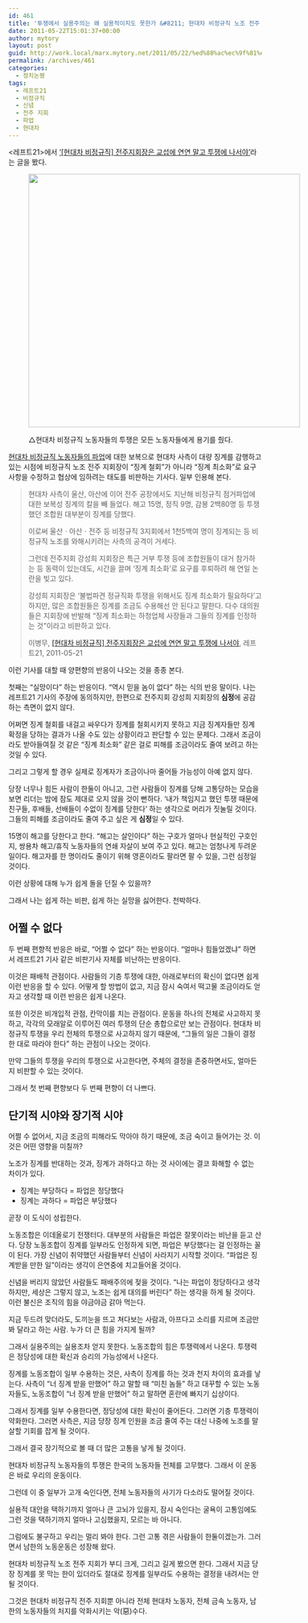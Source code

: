```yaml
---
id: 461
title: '투쟁에서 실용주의는 왜 실용적이지도 못한가 &#8211; 현대차 비정규직 노조 전주 지회의 징계 일부 수용 가능성에 대해'
date: 2011-05-22T15:01:37+00:00
author: mytory
layout: post
guid: http://work.local/marx.mytory.net/2011/05/22/%ed%88%ac%ec%9f%81%ec%97%90%ec%84%9c-%ec%8b%a4%ec%9a%a9%ec%a3%bc%ec%9d%98%eb%8a%94-%ec%99%9c-%ec%8b%a4%ec%9a%a9%ec%a0%81%ec%9d%b4%ec%a7%80%eb%8f%84-%eb%aa%bb%ed%95%9c%ea%b0%80-%ed%98%84%eb%8c%80/
permalink: /archives/461
categories:
  - 정치논평
tags:
  - 레프트21
  - 비정규직
  - 신념
  - 전주 지회
  - 파업
  - 현대차
---
```

&lt;레프트21&gt;에서 <a href="http://www.left21.com/article/9713" target="_blank" title="[http://www.left21.com/article/9713]로 이동합니다.">&#8216;[현대차 비정규직] 전주지회장은 교섭에 연연 말고 투쟁에 나서야&#8217;</a>라는 글을 봤다.<figure style="width: 540px" class="wp-caption aligncenter">

<img src="http://work.local/marx.mytory.net/wp-content/uploads/1/cfile3.uf.171C48494DD9250A06E423.jpg" width="540" height="504" alt="" filename="cfile3.uf.171C48494DD9250A06E423.jpg" filemime="" /><figcaption class="wp-caption-text">△현대차 비정규직 노동자들의 투쟁은 모든 노동자들에게 용기를 줬다.</figcaption></figure> 

<a href="http://www.left21.com/6_issue.php?issue_no=85" target="_blank" title="[http://www.left21.com/6_issue.php?issue_no=85]로 이동합니다.">현대차 비정규직 노동자들의 파업</a>에 대한 보복으로 현대차 사측이 대량 징계를 감행하고 있는 시점에 비정규직 노조 전주 지회장이 &#8220;징계 철회&#8221;가 아니라 &#8220;징계 최소화&#8221;로 요구사항을 수정하고 협상에 임하려는 태도를 비판하는 기사다. 일부 인용해 본다.

> 현대차 사측이 울산, 아산에 이어 전주 공장에서도 지난해 비정규직 점거파업에 대한 보복성 징계의 칼을 빼 들었다. 해고 15명, 정직 9명, 감봉 2백80명 등 투쟁했던 조합원 대부분이 징계를 당했다.
> 
> 이로써 울산ㆍ아산ㆍ전주 등 비정규직 3지회에서 1천5백여 명이 징계되는 등 비정규직 노조를 와해시키려는 사측의 공격이 거세다.
> 
> 그런데 전주지회 강성희 지회장은 특근 거부 투쟁 등에 조합원들이 대거 참가하는 등 동력이 있는데도, 시간을 끌며 ‘징계 최소화’로 요구를 후퇴하려 해 연일 논란을 빚고 있다.
> 
> 강성희 지회장은 ‘불법파견 정규직화 투쟁을 위해서도 징계 최소화가 필요하다’고 하지만, 많은 조합원들은 징계를 조금도 수용해선 안 된다고 말한다. 다수 대의원들은 지회장에 반발해 “징계 최소화는 하청업체 사장들과 그들의 징계를 인정하는 것”이라고 비판하고 있다.&nbsp;
> 
> 이병무, <a href="http://www.left21.com/article/9713" target="_blank" title="[http://www.left21.com/article/9713]로 이동합니다.">[현대차 비정규직] 전주지회장은 교섭에 연연 말고 투쟁에 나서야</a>, 레프트21, 2011-05-21

이런 기사를 대할 때 양편향의 반응이 나오는 것을 종종 본다. 

첫째는 &#8220;실망이다&#8221; 하는 반응이다. &#8220;역시 믿을 놈이 없다&#8221; 하는 식의 반응 말이다. 나는 레프트21 기사의 주장에 동의하지만, 한편으로 전주지회 강성희 지회장의 **심정**에 공감하는 측면이 없지 않다.

어쩌면 징계 철회를 내걸고 싸우다가 징계를 철회시키지 못하고 지금 징계자들만 징계 확정을 당하는 결과가 나올 수도 있는 상황이라고 판단할 수 있는 문제다. 그래서 조금이라도 받아들여질 것 같은 &#8220;징계 최소화&#8221; 같은 걸로 피해를 조금이라도 줄여 보려고 하는 것일 수 있다.

그리고 그렇게 할 경우 실제로 징계자가 조금이나마 줄어들 가능성이 아예 없지 않다.

당장 너무나 힘든 사람이 한둘이 아니고, 그런 사람들이 징계를 당해 고통당하는 모습을 보면 리더는 밤에 잠도 제대로 오지 않을 것이 뻔하다. &#8216;내가 책임지고 했던 투쟁 때문에 친구들, 후배들, 선배들이 수없이 징계를 당한다&#8217; 하는 생각으로 머리가 짓눌릴 것이다. 그들의 피해를 조금이라도 줄여 주고 싶은 게 **심정**일 수 있다.

15명이 해고를 당한다고 한다. &#8220;해고는 살인이다&#8221; 하는 구호가 얼마나 현실적인 구호인지, 쌍용차 해고/휴직 노동자들의 연쇄 자살이 보여 주고 있다. 해고는 엄청나게 두려운 일이다. 해고자를 한 명이라도 줄이기 위해 영혼이라도 팔라면 팔 수 있을, 그런 심정일 것이다.

이런 상황에 대해 누가 쉽게 돌을 던질 수 있을까?

그래서 나는 쉽게 하는 비판, 쉽게 하는 실망을 싫어한다. 천박하다.

## 어쩔 수 없다

두 번째 편향적 반응은 바로, &#8220;어쩔 수 없다&#8221; 하는 반응이다. &#8220;얼마나 힘들었겠냐&#8221; 하면서 레프트21 기사 같은 비판기사 자체를 비난하는 반응이다.

이것은 패배적 관점이다. 사람들의 기층 투쟁에 대한, 아래로부터의 확신이 없다면 쉽게 이런 반응을 할 수 있다. 어떻게 할 방법이 없고, 지금 잠시 숙여서 떡고물 조금이라도 얻자고 생각할 때 이런 반응은 쉽게 나온다.

또한 이것은 비개입적 관점, 칸막이를 치는 관점이다. 운동을 하나의 전체로 사고하지 못하고, 각각의 모래알로 이루어진 여러 투쟁의 단순 총합으로만 보는 관점이다. 현대차 비정규직 투쟁을 우리 전체의 투쟁으로 사고하지 않기 때문에, &#8220;그들의 일은 그들이 결정한 대로 따라야 한다&#8221; 하는 관점이 나오는 것이다.&nbsp;

만약 그들의 투쟁을 우리의 투쟁으로 사고한다면, 주체의 결정을 존중하면서도, 얼마든지 비판할 수 있는 것이다.

그래서 첫 번째 편향보다 두 번째 편향이 더 나쁘다.

## 단기적 시야와 장기적 시야

어쩔 수 없어서, 지금 조금의 피해라도 막아야 하기 때문에, 조금 숙이고 들어가는 것. 이것은 어떤 영향을 미칠까? 

노조가 징계를 반대하는 것과, 징계가 과하다고 하는 것 사이에는 결코 화해할 수 없는 차이가 있다.

<ul style="list-style-type: disc; ">
  <li>
    징계는 부당하다 = 파업은 정당했다
  </li>
  <li>
    징계는 과하다 = 파업은 부당했다
  </li>
</ul>

곧장 이 도식이 성립한다.

노동조합은 이데올로기 전쟁터다. 대부분의 사람들은 파업은 잘못이라는 비난을 듣고 산다. 당장 노동조합이 징계를 일부라도 인정하게 되면, 파업은 부당했다는 걸 인정하는 꼴이 된다. 가장 신념이 취약했던 사람들부터 신념이 사라지기 시작할 것이다. &#8220;파업은 징계받을 만한 일&#8221;이라는 생각이 은연중에 치고들어올 것이다.

신념을 버리지 않았던 사람들도 패배주의에 젖을 것이다. &#8220;나는 파업이 정당하다고 생각하지만, 세상은 그렇지 않고, 노조는 쉽게 대의를 버린다&#8221; 하는 생각을 하게 될 것이다. 이런 불신은 조직의 힘을 야금야금 갉아 먹는다.

지금 두드려 맞더라도, 도끼눈을 뜨고 쳐다보는 사람과, 아프다고 소리를 지르며 조금만 봐 달라고 하는 사람. 누가 더 큰 힘을 가지게 될까?

그래서 실용주의는 실용조차 얻지 못한다. 노동조합의 힘은 투쟁력에서 나온다. 투쟁력은 정당성에 대한 확신과 승리의 가능성에서 나온다.

징계를 노동조합이 일부 수용하는 것은, 사측이 징계를 하는 것과 천지 차이의 효과를 낳는다. 사측이 &#8220;너 징계 받을 만했어&#8221; 하고 말할 때 &#8220;미친 놈들&#8221; 하고 대꾸할 수 있는 노동자들도, 노동조합이 &#8220;너 징계 받을 만했어&#8221; 하고 말하면 혼란에 빠지기 십상이다. 

그래서 징계를 일부 수용한다면, 정당성에 대한 확신이 줄어든다. 그러면 기층 투쟁력이 약화한다. 그러면 사측은, 지금 당장 징계 인원을 조금 줄여 주는 대신 나중에 노조를 말살할 기회를 잡게 될 것이다.

그래서 결국 장기적으로 볼 때 더 많은 고통을 낳게 될 것이다.

현대차 비정규직 노동자들의 투쟁은 한국의 노동자들 전체를 고무했다. 그래서 이 운동은 바로 우리의 운동이다.

그런데 이 중 일부가 고개 숙인다면, 전체 노동자들의 사기가 다소라도 떨어질 것이다.&nbsp;

실용적 대안을 택하기까지 얼마나 큰 고뇌가 있을지, 잠시 숙인다는 굴욕이 고통임에도 그런 것을 택하기까지 얼마나 고심했을지, 모르는 바 아니다.

그럼에도 불구하고 우리는 멀리 봐야 한다. 그런 고통 겪은 사람들이 한둘이겠는가. 그러면서 남한의 노동운동은 성장해 왔다.

현대차 비정규직 노조 전주 지회가 부디 크게, 그리고 길게 봤으면 한다. 그래서 지금 당장 징계를 못 막는 한이 있더라도 절대로 징계를 일부라도 수용하는 결정을 내려서는 안 될 것이다.

그것은 현대차 비정규직 전주 지회뿐 아니라 전체 현대차 노동자, 전체 금속 노동자, 남한의 노동자들의 처지를 악화시키는 악(惡)수다.